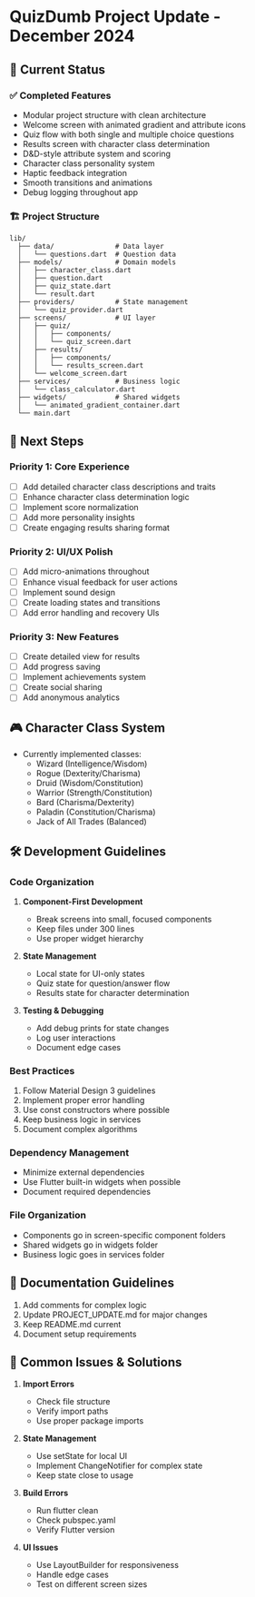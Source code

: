 # QuizDumb Project Update - December 2024

## 🎯 Current Status

### ✅ Completed Features
- Modular project structure with clean architecture
- Welcome screen with animated gradient and attribute icons
- Quiz flow with both single and multiple choice questions
- Results screen with character class determination
- D&D-style attribute system and scoring
- Character class personality system
- Haptic feedback integration
- Smooth transitions and animations
- Debug logging throughout app

### 🏗️ Project Structure
```
lib/
  ├── data/               # Data layer
  │   └── questions.dart  # Question data
  ├── models/             # Domain models
  │   ├── character_class.dart
  │   ├── question.dart
  │   ├── quiz_state.dart
  │   └── result.dart
  ├── providers/          # State management
  │   └── quiz_provider.dart
  ├── screens/            # UI layer
  │   ├── quiz/
  │   │   ├── components/
  │   │   └── quiz_screen.dart
  │   ├── results/
  │   │   ├── components/
  │   │   └── results_screen.dart
  │   └── welcome_screen.dart
  ├── services/           # Business logic
  │   └── class_calculator.dart
  ├── widgets/            # Shared widgets
  │   └── animated_gradient_container.dart
  └── main.dart
```

## 🎯 Next Steps

### Priority 1: Core Experience
- [ ] Add detailed character class descriptions and traits
- [ ] Enhance character class determination logic
- [ ] Implement score normalization
- [ ] Add more personality insights
- [ ] Create engaging results sharing format

### Priority 2: UI/UX Polish
- [ ] Add micro-animations throughout
- [ ] Enhance visual feedback for user actions
- [ ] Implement sound design
- [ ] Create loading states and transitions
- [ ] Add error handling and recovery UIs

### Priority 3: New Features
- [ ] Create detailed view for results
- [ ] Add progress saving
- [ ] Implement achievements system
- [ ] Create social sharing
- [ ] Add anonymous analytics

## 🎮 Character Class System
- Currently implemented classes:
  - Wizard (Intelligence/Wisdom)
  - Rogue (Dexterity/Charisma)
  - Druid (Wisdom/Constitution)
  - Warrior (Strength/Constitution)
  - Bard (Charisma/Dexterity)
  - Paladin (Constitution/Charisma)
  - Jack of All Trades (Balanced)

## 🛠️ Development Guidelines

### Code Organization
1. **Component-First Development**
   - Break screens into small, focused components
   - Keep files under 300 lines
   - Use proper widget hierarchy

2. **State Management**
   - Local state for UI-only states
   - Quiz state for question/answer flow
   - Results state for character determination

3. **Testing & Debugging**
   - Add debug prints for state changes
   - Log user interactions
   - Document edge cases

### Best Practices
1. Follow Material Design 3 guidelines
2. Implement proper error handling
3. Use const constructors where possible
4. Keep business logic in services
5. Document complex algorithms

### Dependency Management
- Minimize external dependencies
- Use Flutter built-in widgets when possible
- Document required dependencies

### File Organization
- Components go in screen-specific component folders
- Shared widgets go in widgets folder
- Business logic goes in services folder

## 📝 Documentation Guidelines
1. Add comments for complex logic
2. Update PROJECT_UPDATE.md for major changes
3. Keep README.md current
4. Document setup requirements

## 🐛 Common Issues & Solutions
1. **Import Errors**
   - Check file structure
   - Verify import paths
   - Use proper package imports

2. **State Management**
   - Use setState for local UI
   - Implement ChangeNotifier for complex state
   - Keep state close to usage

3. **Build Errors**
   - Run flutter clean
   - Check pubspec.yaml
   - Verify Flutter version

4. **UI Issues**
   - Use LayoutBuilder for responsiveness
   - Handle edge cases
   - Test on different screen sizes